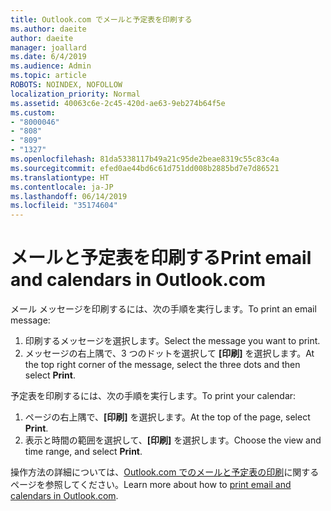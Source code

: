 ```yaml
---
title: Outlook.com でメールと予定表を印刷する
ms.author: daeite
author: daeite
manager: joallard
ms.date: 6/4/2019
ms.audience: Admin
ms.topic: article
ROBOTS: NOINDEX, NOFOLLOW
localization_priority: Normal
ms.assetid: 40063c6e-2c45-420d-ae63-9eb274b64f5e
ms.custom:
- "8000046"
- "808"
- "809"
- "1327"
ms.openlocfilehash: 81da5338117b49a21c95de2beae8319c55c83c4a
ms.sourcegitcommit: efed0ae44bd6c61d751dd008b2885bd7e7d86521
ms.translationtype: HT
ms.contentlocale: ja-JP
ms.lasthandoff: 06/14/2019
ms.locfileid: "35174604"
---
```

# <a name="print-email-and-calendars"></a><span data-ttu-id="06d2b-102">メールと予定表を印刷する</span><span class="sxs-lookup"><span data-stu-id="06d2b-102">Print email and calendars in Outlook.com</span></span>

<span data-ttu-id="06d2b-103">メール メッセージを印刷するには、次の手順を実行します。</span><span class="sxs-lookup"><span data-stu-id="06d2b-103">To print an email message:</span></span>
  
1. <span data-ttu-id="06d2b-104">印刷するメッセージを選択します。</span><span class="sxs-lookup"><span data-stu-id="06d2b-104">Select the message you want to print.</span></span>
1. <span data-ttu-id="06d2b-105">メッセージの右上隅で、3 つのドットを選択して **[印刷]** を選択します。</span><span class="sxs-lookup"><span data-stu-id="06d2b-105">At the top right corner of the message, select the three dots and then select **Print**.</span></span>

<span data-ttu-id="06d2b-106">予定表を印刷するには、次の手順を実行します。</span><span class="sxs-lookup"><span data-stu-id="06d2b-106">To print your calendar:</span></span>

1. <span data-ttu-id="06d2b-107">ページの右上隅で、**[印刷]** を選択します。</span><span class="sxs-lookup"><span data-stu-id="06d2b-107">At the top of the page, select **Print**.</span></span>
1. <span data-ttu-id="06d2b-108">表示と時間の範囲を選択して、**[印刷]** を選択します。</span><span class="sxs-lookup"><span data-stu-id="06d2b-108">Choose the view and time range, and select **Print**.</span></span>

<span data-ttu-id="06d2b-109">操作方法の詳細については、[Outlook.com でのメールと予定表の印刷](https://go.microsoft.com/fwlink/p/?linkid=2001208&amp;clcid=0x409)に関するページを参照してください。</span><span class="sxs-lookup"><span data-stu-id="06d2b-109">Learn more about how to [print email and calendars in Outlook.com](https://go.microsoft.com/fwlink/p/?linkid=2001208&amp;clcid=0x409).</span></span>